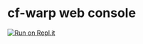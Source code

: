 cf-warp web console
===================
[![Run on Repl.it](https://repl.it/badge/github/zeroday0619/async-cf-warp)](https://repl.it/github/zeroday0619/async-cf-warp)